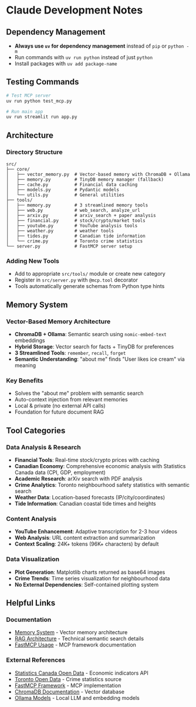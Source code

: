 # Claude Development Notes

## Dependency Management
- **Always use `uv` for dependency management** instead of `pip` or `python -m`
- Run commands with `uv run python` instead of just `python`
- Install packages with `uv add package-name`

## Testing Commands
```bash
# Test MCP server
uv run python test_mcp.py

# Run main app
uv run streamlit run app.py
```

## Architecture

### Directory Structure
```
src/
├── core/
│   ├── vector_memory.py  # Vector-based memory with ChromaDB + Ollama
│   ├── memory.py         # TinyDB memory manager (fallback)
│   ├── cache.py          # Financial data caching
│   ├── models.py         # Pydantic models
│   └── utils.py          # General utilities
├── tools/
│   ├── memory.py         # 3 streamlined memory tools
│   ├── web.py            # web_search, analyze_url
│   ├── arxiv.py          # arxiv_search + paper analysis
│   ├── financial.py      # stock/crypto/market tools
│   ├── youtube.py        # YouTube analysis tools
│   ├── weather.py        # weather tools
│   ├── tides.py          # Canadian tide information
│   └── crime.py          # Toronto crime statistics
└── server.py             # FastMCP server setup
```

### Adding New Tools
- Add to appropriate `src/tools/` module or create new category
- Register in `src/server.py` with `@mcp.tool` decorator
- Tools automatically generate schemas from Python type hints

## Memory System

### Vector-Based Memory Architecture
- **ChromaDB + Ollama**: Semantic search using `nomic-embed-text` embeddings
- **Hybrid Storage**: Vector search for facts + TinyDB for preferences
- **3 Streamlined Tools**: `remember`, `recall`, `forget`
- **Semantic Understanding**: "about me" finds "User likes ice cream" via meaning

### Key Benefits
- Solves the "about me" problem with semantic search
- Auto-context injection from relevant memories
- Local & private (no external API calls)
- Foundation for future document RAG

## Tool Categories

### Data Analysis & Research
- **Financial Tools**: Real-time stock/crypto prices with caching
- **Canadian Economy**: Comprehensive economic analysis with Statistics Canada data (CPI, GDP, employment)
- **Academic Research**: arXiv search with PDF analysis
- **Crime Analytics**: Toronto neighbourhood safety statistics with semantic search
- **Weather Data**: Location-based forecasts (IP/city/coordinates)
- **Tide Information**: Canadian coastal tide times and heights

### Content Analysis
- **YouTube Enhancement**: Adaptive transcription for 2-3 hour videos
- **Web Analysis**: URL content extraction and summarization
- **Context Scaling**: 24K+ tokens (96K+ characters) by default

### Data Visualization
- **Plot Generation**: Matplotlib charts returned as base64 images
- **Crime Trends**: Time series visualization for neighbourhood data
- **No External Dependencies**: Self-contained plotting system

## Helpful Links

### Documentation
- [Memory System](docs/MEMORY_SYSTEM.md) - Vector memory architecture
- [RAG Architecture](docs/RAG_ARCHITECTURE.md) - Technical semantic search details  
- [FastMCP Usage](docs/FASTMCP_USAGE.md) - MCP framework documentation

### External References
- [Statistics Canada Open Data](https://www.statcan.gc.ca/en/developers) - Economic indicators API
- [Toronto Open Data](https://open.toronto.ca/) - Crime statistics source
- [FastMCP Framework](https://github.com/jlowin/fastmcp) - MCP implementation
- [ChromaDB Documentation](https://docs.trychroma.com/) - Vector database
- [Ollama Models](https://ollama.ai/library) - Local LLM and embedding models